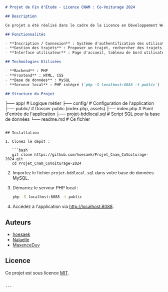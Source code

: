 ```markdown
# Projet de Fin d'Étude - Licence CNAM : Co-Voiturage 2024

## Description

Ce projet a été réalisé dans le cadre de la Licence en Développement Web du CNAM. Il s'agit d'une application de **co-voiturage** permettant aux utilisateurs de s'inscrire, se connecter et proposer ou rechercher des trajets.

## Fonctionnalités

- **Inscription / Connexion** : Système d'authentification des utilisateurs.
- **Gestion des trajets** : Proposer un trajet, rechercher des trajets disponibles.
- **Interface utilisateur** : Page d'accueil, tableau de bord utilisateur.

## Technologies Utilisées

- **Backend** : PHP
- **Frontend** : HTML, CSS
- **Base de données** : MySQL
- **Serveur local** : PHP intégré (`php -S localhost:8088 -t public`)

## Structure du Projet

```

├── app/                # Logique métier
├── config/             # Configuration de l'application
├── public/             # Dossier public (index.php, assets)
├── index.php           # Point d'entrée de l'application
├── projet-bddlocal.sql # Script SQL pour la base de données
└── readme.md           # Ce fichier

````

## Installation

1. Clonez le dépôt :

   ```bash
   git clone https://github.com/hoesaek/Projet_Cnam_CoVoiturage-2024.git
   cd Projet_Cnam_CoVoiturage-2024
````

2. Importez le fichier `projet-bddlocal.sql` dans votre base de données MySQL.

3. Démarrez le serveur PHP local :

   ```bash
   php -S localhost:8088 -t public
   ```

4. Accédez à l'application via [http://localhost:8088](http://localhost:8088).

## Auteurs

* [hoesaek](https://github.com/hoesaek)
* [Nalaelle](https://github.com/Nalaelle)
* [MaxenceDuv](https://github.com/MaxenceDuv)

## Licence

Ce projet est sous licence [MIT](https://opensource.org/licenses/MIT).

```

---
